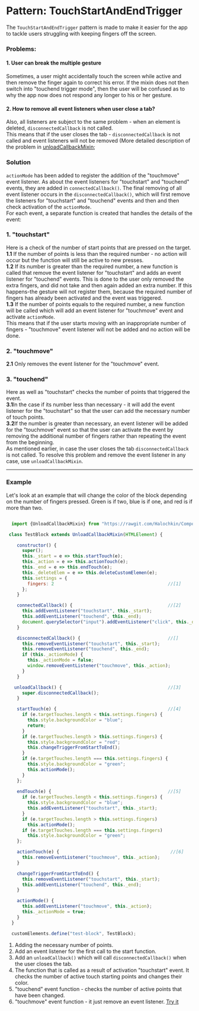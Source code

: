 # Pattern: TouchStartAndEndTrigger 
The `TouchStartAndEndTrigger` pattern is made to make it easier for the app to tackle users struggling with keeping fingers off the screen.

### Problems: 
#### 1. User can break the multiple gesture
Sometimes, a user might accidentally touch the screen while active and then remove the finger again to correct his error. 
If the mixin does not then switch into "touchend trigger mode", then the user will be confused as to why the app now does not respond 
any longer to his or her gesture.<br>
#### 2. How to remove all event listeners when user close a tab?
Also, all listeners are subject to the same problem - when an element is deleted, `disconnectedCallback` is not called.<br>
This means that if the user closes the tab - `disconnectedCallback` is not called and event listeners will not be removed (More detailed description of the problem in [unloadCallbackMixin](https://github.com/Halochkin/Components/tree/master/unloadCallbackMixin);

### Solution
 `actionMode` has been added to register the addition of the "touchmove" event listener. As about the event listeners for "touchstart" and "touchend" events, they are added in `connectedCallback()`. The final removing of all event listener occurs in the `disconnectedCallback()`, which will first remove the listeners for "touchstart" and "touchend" events and then and then check activation of the `actionMode`.<br>
For each event, a separate function is created that handles the details of the event:
### 1. "touchstart"
 Here is a check of the number of start points that are pressed on the target.<br>
**1.1**  If the number of points is less than the required number - no action will occur but the function will still be active to new presses. <br>
**1.2** If its number is greater than the required number, a new function is called that remove the event listener for "touchstart" and adds an event listener for "touchend" events. This is done to the user only removed the extra fingers, and did not take and then again added an extra number. If this happens-the gesture will not register them, because the required number of fingers has already been activated and the event was triggered.<br> 
**1.3** If the number of points equals to the required number, a new function will be called which will add an event listener for 
"touchmove" event and activate `actionMode`. <br> This means that if the user starts moving with an inappropriate number of fingers - "touchmove" event listener will not be added and no action will be done.
### 2. "touchmove"
**2.1** Only removes the event listener for the "touchmove" event.<br>
### 3. "touchend"
Here as well as "touchstart" checks the number of points that triggered the event.<br>
**3.1**In the case if its number less than necessary - it will add the event listener for the "touchstart" so that the user can add the necessary number of touch points.<br>
**3.2**If the number is greater than necessary, an event listener will be added for the "touchmove" event so that the user can activate the event by removing the additional number of fingers rather than repeating the event from the beginning.<br>
As mentioned earlier, in case the user closes the tab `disconnectedCallback` is not called. To resolve this problem and remove the event listener in any case, use `unloadCallbackMixin`. 
***
### Example 
Let's look at an example that will change the color of the block depending on the number of fingers pressed. Green is if two, blue is if one, and red is if more than two.
```javascript

  import {UnloadCallbackMixin} from "https://rawgit.com/Halochkin/Components/master/unloadCallbackMixin/src/unloadCallbackMixin.js"

 class TestBlock extends UnloadCallbackMixin(HTMLElement) { 

    constructor() {
      super();
      this._start = e => this.startTouch(e);
      this._action = e => this.actionTouch(e);
      this._end = e => this.endTouch(e);
      this._deleteElem = e => this.deleteCustomElemen(e);
      this.settings = {
        fingers: 2                                           //[1]
      };
    }

    connectedCallback() {                                    //[2]
      this.addEventListener("touchstart", this._start);
      this.addEventListener("touchend", this._end);
      document.querySelector("input").addEventListener("click", this._deleteElem);
    }

    disconnectedCallback() {                                 //[]
      this.removeEventListener("touchstart", this._start);
      this.removeEventListener("touchend", this._end);
      if (this._actionMode) {
        this._actionMode = false;
        window.removeEventListener("touchmove", this._action);
      }
    }

   unloadCallback() {                                        //[3]
      super.disconnectedCallback();
    }

    startTouch(e) {                                          //[4]
      if (e.targetTouches.length < this.settings.fingers) {
        this.style.backgroundColor = "blue";
        return;
      }
      if (e.targetTouches.length > this.settings.fingers) {
        this.style.backgroundColor = "red";
        this.changeTriggerFromStartToEnd();
      }
      if (e.targetTouches.length === this.settings.fingers) {
        this.style.backgroundColor = "green";
        this.actionMode();
      }
    };
 
    endTouch(e) {                                            //[5]
      if (e.targetTouches.length < this.settings.fingers) {
        this.style.backgroundColor = "blue";
        this.addEventListener("touchstart", this._start);
      }
      if (e.targetTouches.length > this.settings.fingers)
        this.actionMode();
      if (e.targetTouches.length === this.settings.fingers)
        this.style.backgroundColor = "green";
    };

    actionTouch(e) {                                          //[6]
      this.removeEventListener("touchmove", this._action);
    }

    changeTriggerFromStartToEnd() {                           
      this.removeEventListener("touchstart", this._start);
      this.addEventListener("touchend", this._end);
    }

    actionMode() {                                            
      this.addEventListener("touchmove", this._action);
      this._actionMode = true;
    }
  }

  customElements.define("test-block", TestBlock);
```
1. Adding the necessary number of points.
2. Add an event listener for the first call to the start function.
3. Add an `unloadCallback()` which will call `disconnectedCallback()` when the user closes the tab.
4. The function that is called as a result of activation "touchstart" event. It checks the number of active touch starting points and changes their color.
5. "touchend" event function - checks the number of active points that have been changed.
6. "touchmove" event function - it just remove an event listener.
[Try it](https://rawgit.com/Halochkin/Components/master/Gestures/MultiFingerGestureMixin/demo/pattern.html)
